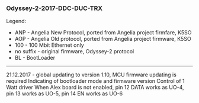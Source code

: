 ### Odyssey-2-2017-DDC-DUC-TRX

Legend:
* ANP - Angelia New Protocol, ported from Angelia project firmfare, K5SO
* AOP - Angelia Old protocol, ported from Angelia project firmware, K5SO
* 100 - 100 Mbit Ethernet only
* no suffix - original firmware, Odyssey-2 protocol
* BL - BootLoader
---
21.12.2017 - global updating to version 1.10, MCU firmware updating is required
  Indicating of bootloader mode and firmware version
  Control of 1 Watt driver
  When Alex board is not enabled, pin 12 DATA works as UO-4, pin 13 works as UO-5, pin 14 EN works as UO-6
